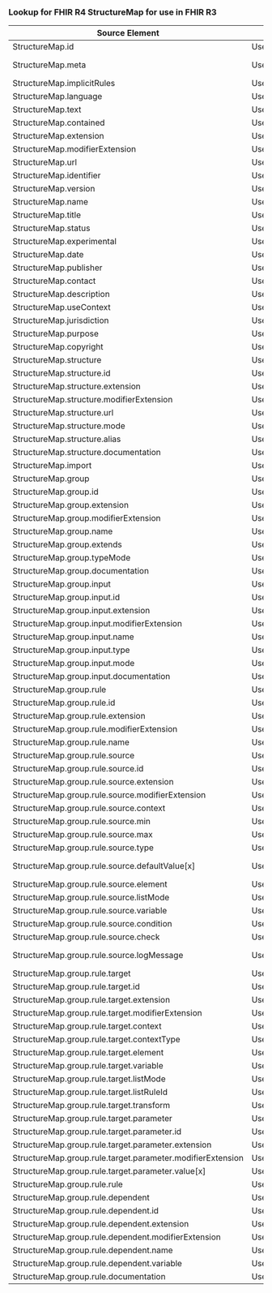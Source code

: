 ### Lookup for FHIR R4 StructureMap for use in FHIR R3

| Source Element | Usage | Target |
| -------------- | ----- | ------ |
| StructureMap.id | UseElementSameName | StructureMap.id |
| StructureMap.meta | UseExtension | http://hl7.org/fhir/4.0/StructureDefinition/extension-StructureMap.meta |
| StructureMap.implicitRules | UseElementSameName | StructureMap.implicitRules |
| StructureMap.language | UseElementSameName | StructureMap.language |
| StructureMap.text | UseElementSameName | StructureMap.text |
| StructureMap.contained | UseElementSameName | StructureMap.contained |
| StructureMap.extension | UseElementSameName | StructureMap.extension |
| StructureMap.modifierExtension | UseElementSameName | StructureMap.modifierExtension |
| StructureMap.url | UseElementSameName | StructureMap.url |
| StructureMap.identifier | UseElementSameName | StructureMap.identifier |
| StructureMap.version | UseElementSameName | StructureMap.version |
| StructureMap.name | UseElementSameName | StructureMap.name |
| StructureMap.title | UseElementSameName | StructureMap.title |
| StructureMap.status | UseElementSameName | StructureMap.status |
| StructureMap.experimental | UseElementSameName | StructureMap.experimental |
| StructureMap.date | UseElementSameName | StructureMap.date |
| StructureMap.publisher | UseElementSameName | StructureMap.publisher |
| StructureMap.contact | UseElementSameName | StructureMap.contact |
| StructureMap.description | UseElementSameName | StructureMap.description |
| StructureMap.useContext | UseElementSameName | StructureMap.useContext |
| StructureMap.jurisdiction | UseElementSameName | StructureMap.jurisdiction |
| StructureMap.purpose | UseElementSameName | StructureMap.purpose |
| StructureMap.copyright | UseElementSameName | StructureMap.copyright |
| StructureMap.structure | UseElementSameName | StructureMap.structure |
| StructureMap.structure.id | UseElementSameName | StructureMap.structure.id |
| StructureMap.structure.extension | UseElementSameName | StructureMap.structure.extension |
| StructureMap.structure.modifierExtension | UseElementSameName | StructureMap.structure.modifierExtension |
| StructureMap.structure.url | UseElementSameName | StructureMap.structure.url |
| StructureMap.structure.mode | UseElementSameName | StructureMap.structure.mode |
| StructureMap.structure.alias | UseElementSameName | StructureMap.structure.alias |
| StructureMap.structure.documentation | UseElementSameName | StructureMap.structure.documentation |
| StructureMap.import | UseElementSameName | StructureMap.import |
| StructureMap.group | UseElementSameName | StructureMap.group |
| StructureMap.group.id | UseElementSameName | StructureMap.group.id |
| StructureMap.group.extension | UseElementSameName | StructureMap.group.extension |
| StructureMap.group.modifierExtension | UseElementSameName | StructureMap.group.modifierExtension |
| StructureMap.group.name | UseElementSameName | StructureMap.group.name |
| StructureMap.group.extends | UseElementSameName | StructureMap.group.extends |
| StructureMap.group.typeMode | UseElementSameName | StructureMap.group.typeMode |
| StructureMap.group.documentation | UseElementSameName | StructureMap.group.documentation |
| StructureMap.group.input | UseElementSameName | StructureMap.group.input |
| StructureMap.group.input.id | UseElementSameName | StructureMap.group.input.id |
| StructureMap.group.input.extension | UseElementSameName | StructureMap.group.input.extension |
| StructureMap.group.input.modifierExtension | UseElementSameName | StructureMap.group.input.modifierExtension |
| StructureMap.group.input.name | UseElementSameName | StructureMap.group.input.name |
| StructureMap.group.input.type | UseElementSameName | StructureMap.group.input.type |
| StructureMap.group.input.mode | UseElementSameName | StructureMap.group.input.mode |
| StructureMap.group.input.documentation | UseElementSameName | StructureMap.group.input.documentation |
| StructureMap.group.rule | UseElementSameName | StructureMap.group.rule |
| StructureMap.group.rule.id | UseElementSameName | StructureMap.group.rule.id |
| StructureMap.group.rule.extension | UseElementSameName | StructureMap.group.rule.extension |
| StructureMap.group.rule.modifierExtension | UseElementSameName | StructureMap.group.rule.modifierExtension |
| StructureMap.group.rule.name | UseElementSameName | StructureMap.group.rule.name |
| StructureMap.group.rule.source | UseElementSameName | StructureMap.group.rule.source |
| StructureMap.group.rule.source.id | UseElementSameName | StructureMap.group.rule.source.id |
| StructureMap.group.rule.source.extension | UseElementSameName | StructureMap.group.rule.source.extension |
| StructureMap.group.rule.source.modifierExtension | UseElementSameName | StructureMap.group.rule.source.modifierExtension |
| StructureMap.group.rule.source.context | UseElementSameName | StructureMap.group.rule.source.context |
| StructureMap.group.rule.source.min | UseElementSameName | StructureMap.group.rule.source.min |
| StructureMap.group.rule.source.max | UseElementSameName | StructureMap.group.rule.source.max |
| StructureMap.group.rule.source.type | UseElementSameName | StructureMap.group.rule.source.type |
| StructureMap.group.rule.source.defaultValue[x] | UseExtension | http://hl7.org/fhir/4.0/StructureDefinition/extension-StructureMap.group.rule.source.defaultValue |
| StructureMap.group.rule.source.element | UseElementSameName | StructureMap.group.rule.source.element |
| StructureMap.group.rule.source.listMode | UseElementSameName | StructureMap.group.rule.source.listMode |
| StructureMap.group.rule.source.variable | UseElementSameName | StructureMap.group.rule.source.variable |
| StructureMap.group.rule.source.condition | UseElementSameName | StructureMap.group.rule.source.condition |
| StructureMap.group.rule.source.check | UseElementSameName | StructureMap.group.rule.source.check |
| StructureMap.group.rule.source.logMessage | UseExtension | http://hl7.org/fhir/4.0/StructureDefinition/extension-StructureMap.group.rule.source.logMessage |
| StructureMap.group.rule.target | UseElementSameName | StructureMap.group.rule.target |
| StructureMap.group.rule.target.id | UseElementSameName | StructureMap.group.rule.target.id |
| StructureMap.group.rule.target.extension | UseElementSameName | StructureMap.group.rule.target.extension |
| StructureMap.group.rule.target.modifierExtension | UseElementSameName | StructureMap.group.rule.target.modifierExtension |
| StructureMap.group.rule.target.context | UseElementSameName | StructureMap.group.rule.target.context |
| StructureMap.group.rule.target.contextType | UseElementSameName | StructureMap.group.rule.target.contextType |
| StructureMap.group.rule.target.element | UseElementSameName | StructureMap.group.rule.target.element |
| StructureMap.group.rule.target.variable | UseElementSameName | StructureMap.group.rule.target.variable |
| StructureMap.group.rule.target.listMode | UseElementSameName | StructureMap.group.rule.target.listMode |
| StructureMap.group.rule.target.listRuleId | UseElementSameName | StructureMap.group.rule.target.listRuleId |
| StructureMap.group.rule.target.transform | UseElementSameName | StructureMap.group.rule.target.transform |
| StructureMap.group.rule.target.parameter | UseElementSameName | StructureMap.group.rule.target.parameter |
| StructureMap.group.rule.target.parameter.id | UseElementSameName | StructureMap.group.rule.target.parameter.id |
| StructureMap.group.rule.target.parameter.extension | UseElementSameName | StructureMap.group.rule.target.parameter.extension |
| StructureMap.group.rule.target.parameter.modifierExtension | UseElementSameName | StructureMap.group.rule.target.parameter.modifierExtension |
| StructureMap.group.rule.target.parameter.value[x] | UseElementSameName | StructureMap.group.rule.target.parameter.value[x] |
| StructureMap.group.rule.rule | UseElementSameName | StructureMap.group.rule.rule |
| StructureMap.group.rule.dependent | UseElementSameName | StructureMap.group.rule.dependent |
| StructureMap.group.rule.dependent.id | UseElementSameName | StructureMap.group.rule.dependent.id |
| StructureMap.group.rule.dependent.extension | UseElementSameName | StructureMap.group.rule.dependent.extension |
| StructureMap.group.rule.dependent.modifierExtension | UseElementSameName | StructureMap.group.rule.dependent.modifierExtension |
| StructureMap.group.rule.dependent.name | UseElementSameName | StructureMap.group.rule.dependent.name |
| StructureMap.group.rule.dependent.variable | UseElementSameName | StructureMap.group.rule.dependent.variable |
| StructureMap.group.rule.documentation | UseElementSameName | StructureMap.group.rule.documentation |
